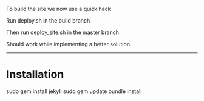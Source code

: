 To build the site we now use a quick hack

Run deploy.sh in the build branch

Then run deploy_site.sh in the master branch

Should work while implementing a better solution.

-------------------

# Installation
sudo gem install jekyll
sudo gem update
bundle install